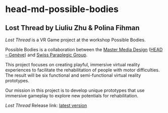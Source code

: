 # head-md-possible-bodies
## Lost Thread by Liuliu Zhu & Polina Fihman
*Lost Thread* is a VR Game project at the workshop Possible Bodies. 

Possible Bodies is a collaboration between the [Master Media Design](https://www.hesge.ch/head/en/programs-research/master-arts-media-design) ([HEAD – Genève](https://www.hesge.ch/head/en/)) and [Swiss Paraplegic Group](https://www.paraplegie.ch/en/).

This project focuses on creating playful, immersive virtual reality experiences to facilitate the rehabilitation of people with motor difficulties. The result will be six functional and semi-functional virtual reality prototypes.

Our mission in this project is to develop unique prototypes that use immersive gameplay to explore new potentials for rehabilitation.

*Lost Thread* Release link: [latest version](https://github.com/LiuliuLexie/LostThread/releases/latest)
